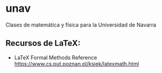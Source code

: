 # unav
Clases de matemática y física para la Universidad de Navarra

## Recursos de LaTeX:

- LaTeX Formal Methods Reference
    https://www.cs.put.poznan.pl/ksiek/latexmath.html
